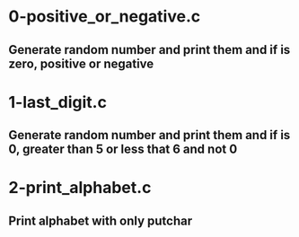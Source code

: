 # 0-positive_or_negative.c
## Generate random number and print them and if is zero, positive or negative

# 1-last_digit.c
## Generate random number and print them and if is 0, greater than 5 or less that 6 and not 0

# 2-print_alphabet.c
## Print alphabet with only putchar
